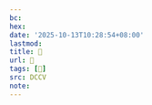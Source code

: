 ```yaml
---
bc:
hex:
date: '2025-10-13T10:28:54+08:00'
lastmod:
title: 􅚻
url: 􅚻
tags: [𪋣]
src: DCCV
note:
---
```

